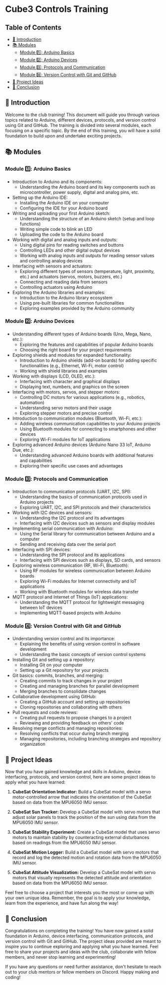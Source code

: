 # Cube3 Controls Training

## Table of Contents
- [:wave: Introduction](#wave-introduction)
- [:books: Modules](#books-modules)
  - [Module :one:: Arduino Basics](#module-one-arduino-basics)
  - [Module :two:: Arduino Devices](#module-two-arduino-devices)
  - [Module :three:: Protocols and Communication](#module-three-protocols-and-communication)
  - [Module :four:: Version Control with Git and GitHub](#module-four-version-control-with-git-and-github)
- [:thinking: Project Ideas](#thinking-project-ideas)
- [:star_struck: Conclusion](#star_struck-conclusion)

## :wave: Introduction
Welcome to the club training! This document will guide you through various topics related to Arduino, different devices, protocols, and version control using Git and GitHub. The training is divided into several modules, each focusing on a specific topic. By the end of this training, you will have a solid foundation to build upon and undertake exciting projects.

## :books: Modules

### Module :one:: Arduino Basics
- Introduction to Arduino and its components:
  - Understanding the Arduino board and its key components such as microcontroller, power supply, digital and analog pins, etc.
- Setting up the Arduino IDE:
  - Installing the Arduino IDE on your computer
  - Configuring the IDE for your Arduino board
- Writing and uploading your first Arduino sketch:
  - Understanding the structure of an Arduino sketch (setup and loop functions)
  - Writing simple code to blink an LED
  - Uploading the code to the Arduino board
- Working with digital and analog inputs and outputs:
  - Using digital pins for reading switches and buttons
  - Controlling LEDs and other digital output devices
  - Working with analog inputs and outputs for reading sensor values and controlling analog devices
- Interfacing with sensors and actuators:
  - Exploring different types of sensors (temperature, light, proximity, etc.) and actuators (servos, motors, buzzers, etc.)
  - Connecting and reading data from sensors
  - Controlling actuators using Arduino
- Exploring the Arduino libraries and examples:
  - Introduction to the Arduino library ecosystem
  - Using pre-built libraries for common functionalities
  - Exploring examples provided by the Arduino community

### Module :two:: Arduino Devices
- Understanding different types of Arduino boards (Uno, Mega, Nano, etc.):
  - Exploring the features and capabilities of popular Arduino boards
  - Choosing the right board for your project requirements
- Exploring shields and modules for expanded functionality:
  - Introduction to Arduino shields (add-on boards) for adding specific functionalities (e.g., Ethernet, Wi-Fi, motor control)
  - Working with shield libraries and examples
- Working with displays (LCD, OLED, etc.):
  - Interfacing with character and graphical displays
  - Displaying text, numbers, and graphics on the screen
- Interfacing with motors, servos, and stepper motors:
  - Controlling DC motors for various applications (e.g., robotics, automation)
  - Understanding servo motors and their usage
  - Exploring stepper motors and precise control
- Introduction to communication modules (Bluetooth, Wi-Fi, etc.):
  - Adding wireless communication capabilities to your Arduino projects
  - Using Bluetooth modules for connecting to smartphones and other devices
  - Exploring Wi-Fi modules for IoT applications
- Exploring advanced Arduino devices (Arduino Nano 33 IoT, Arduino Due, etc.):
  - Understanding advanced Arduino boards with additional features and capabilities
  - Exploring their specific use cases and advantages

### Module :three:: Protocols and Communication
- Introduction to communication protocols (UART, I2C, SPI):
  - Understanding the basics of communication protocols used in Arduino projects
  - Exploring UART, I2C, and SPI protocols and their characteristics
- Working with I2C devices and sensors:
  - Understanding the I2C protocol and its advantages
  - Interfacing with I2C devices such as sensors and display modules
- Implementing serial communication with Arduino:
  - Using the Serial library for communication between Arduino and a computer
  - Sending and receiving data over the serial port
- Interfacing with SPI devices:
  - Understanding the SPI protocol and its applications
  - Interfacing with SPI devices such as displays, SD cards, and sensors
- Exploring wireless communication (RF, Wi-Fi, Bluetooth):
  - Using RF modules for wireless communication between Arduino boards
  - Exploring Wi-Fi modules for Internet connectivity and IoT applications
  - Working with Bluetooth modules for wireless data transfer
- MQTT protocol and Internet of Things (IoT) applications:
  - Understanding the MQTT protocol for lightweight messaging between IoT devices
  - Implementing MQTT-based projects with Arduino

### Module :four:: Version Control with Git and GitHub
- Understanding version control and its importance:
  - Explaining the benefits of using version control in software development
  - Understanding the basic concepts of version control systems
- Installing Git and setting up a repository:
  - Installing Git on your computer
  - Setting up a Git repository for your projects
- Git basics: commits, branches, and merging:
  - Creating commits to track changes in your project
  - Creating and managing branches for parallel development
  - Merging branches to consolidate changes
- Collaborative development using GitHub:
  - Creating a GitHub account and setting up repositories
  - Cloning repositories and collaborating with others
- Pull requests and code reviews:
  - Creating pull requests to propose changes to a project
  - Reviewing and providing feedback on others' code
- Resolving merge conflicts and managing repositories:
  - Resolving conflicts that occur during branch merging
  - Managing repositories, including branching strategies and repository organization

## :thinking: Project Ideas
Now that you have gained knowledge and skills in Arduino, device interfacing, protocols, and version control, here are some project ideas to apply what you have learned:

1. **CubeSat Orientation Indicator:** Build a CubeSat model with a servo motor-controlled arrow that indicates the orientation of the CubeSat based on data from the MPU6050 IMU sensor.

2. **CubeSat Sun Tracker:** Develop a CubeSat model with servo motors that adjust solar panels to track the position of the sun using data from the MPU6050 IMU sensor.

3. **CubeSat Stability Experiment:** Create a CubeSat model that uses servo motors to maintain stability by counteracting external disturbances based on readings from the MPU6050 IMU sensor.

4. **CubeSat Motion Logger:** Build a CubeSat model with servo motors that record and log the detected motion and rotation data from the MPU6050 IMU sensor.

5. **CubeSat Attitude Visualization:** Develop a CubeSat model with servo motors that visually represents the detected attitude and orientation based on data from the MPU6050 IMU sensor.

Feel free to choose a project that interests you the most or come up with your own unique idea. Remember, the goal is to apply your knowledge, learn from the experience, and have fun along the way!

## :star_struck: Conclusion
Congratulations on completing the training! You have now gained a solid foundation in Arduino, device interfacing, communication protocols, and version control with Git and GitHub. The project ideas provided are meant to inspire you to continue exploring and applying what you have learned. Feel free to share your projects and ideas with the club, collaborate with fellow members, and never stop learning and experimenting!

If you have any questions or need further assistance, don't hesitate to reach out to your club mentors or fellow members on Discord. Happy making and coding!
